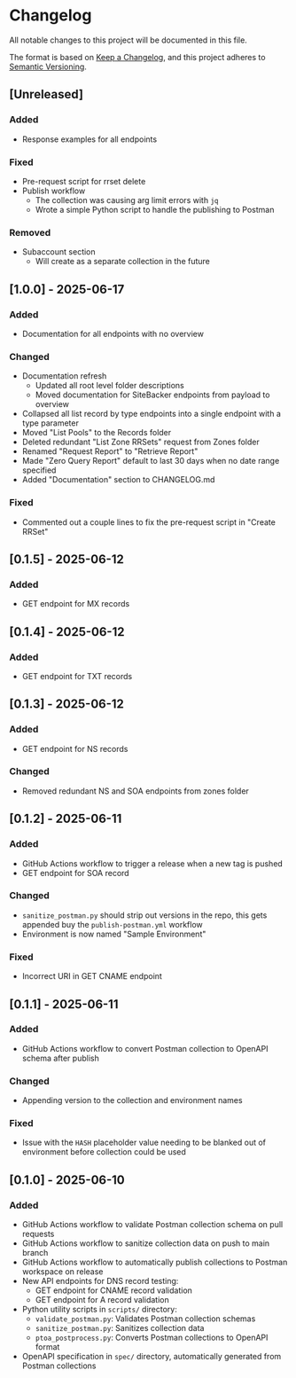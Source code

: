 # Changelog

All notable changes to this project will be documented in this file.

The format is based on [Keep a Changelog](https://keepachangelog.com/en/1.0.0/),
and this project adheres to [Semantic Versioning](https://semver.org/spec/v2.0.0.html).

## [Unreleased]

### Added
- Response examples for all endpoints

### Fixed
- Pre-request script for rrset delete
- Publish workflow
  - The collection was causing arg limit errors with `jq`
  - Wrote a simple Python script to handle the publishing to Postman

### Removed
- Subaccount section
  - Will create as a separate collection in the future

## [1.0.0] - 2025-06-17

### Added
- Documentation for all endpoints with no overview

### Changed
- Documentation refresh
  - Updated all root level folder descriptions
  - Moved documentation for SiteBacker endpoints from payload to overview
- Collapsed all list record by type endpoints into a single endpoint with a type parameter
- Moved "List Pools" to the Records folder
- Deleted redundant "List Zone RRSets" request from Zones folder
- Renamed "Request Report" to "Retrieve Report"
- Made "Zero Query Report" default to last 30 days when no date range specified
- Added "Documentation" section to CHANGELOG.md

### Fixed
- Commented out a couple lines to fix the pre-request script in "Create RRSet"

## [0.1.5] - 2025-06-12

### Added
- GET endpoint for MX records

## [0.1.4] - 2025-06-12

### Added
- GET endpoint for TXT records

## [0.1.3] - 2025-06-12

### Added
- GET endpoint for NS records

### Changed
- Removed redundant NS and SOA endpoints from zones folder

## [0.1.2] - 2025-06-11

### Added
- GitHub Actions workflow to trigger a release when a new tag is pushed
- GET endpoint for SOA record

### Changed
- `sanitize_postman.py` should strip out versions in the repo, this gets appended buy the `publish-postman.yml` workflow
- Environment is now named "Sample Environment"

### Fixed
- Incorrect URI in GET CNAME endpoint

## [0.1.1] - 2025-06-11

### Added
- GitHub Actions workflow to convert Postman collection to OpenAPI schema after publish

### Changed
- Appending version to the collection and environment names

### Fixed
- Issue with the `HASH` placeholder value needing to be blanked out of environment before collection could be used

## [0.1.0] - 2025-06-10

### Added
- GitHub Actions workflow to validate Postman collection schema on pull requests
- GitHub Actions workflow to sanitize collection data on push to main branch
- GitHub Actions workflow to automatically publish collections to Postman workspace on release
- New API endpoints for DNS record testing:
  - GET endpoint for CNAME record validation
  - GET endpoint for A record validation
- Python utility scripts in `scripts/` directory:
  - `validate_postman.py`: Validates Postman collection schemas
  - `sanitize_postman.py`: Sanitizes collection data
  - `ptoa_postprocess.py`: Converts Postman collections to OpenAPI format
- OpenAPI specification in `spec/` directory, automatically generated from Postman collections